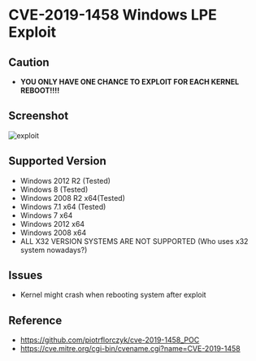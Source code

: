 # CVE-2019-1458 Windows LPE Exploit

## Caution

* **YOU ONLY HAVE ONE CHANCE TO EXPLOIT FOR EACH KERNEL REBOOT!!!!**

## Screenshot

![exploit](https://raw.githubusercontent.com/unamer/CVE-2019-1458/master/exp.png)

## Supported Version

* Windows 2012 R2 (Tested)
* Windows 8 (Tested)
* Windows 2008 R2 x64(Tested)
* Windows 7.1 x64 (Tested)
* Windows 7 x64
* Windows 2012 x64
* Windows 2008 x64
* ALL X32 VERSION SYSTEMS ARE NOT SUPPORTED (Who uses x32 system nowadays?)

## Issues

* Kernel might crash when rebooting system after exploit 

## Reference
* https://github.com/piotrflorczyk/cve-2019-1458_POC
* https://cve.mitre.org/cgi-bin/cvename.cgi?name=CVE-2019-1458


